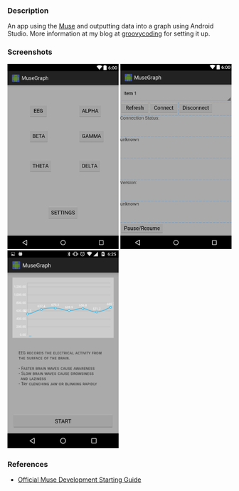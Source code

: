 ### Description
An app using the [Muse](http://www.choosemuse.com/) and outputting data into a graph using Android Studio.
More information at my blog at [groovycoding](https://jlam1.github.io/groovycoding/project/2017/02/21/the-muse-project.html) for setting it up.

### Screenshots
<img src="/screenshots/menu.PNG" width = "250"/>
<img src="/screenshots/connection_settings.PNG" width = "250"/>
<img src="/screenshots/example2.png" width = "250"/>

### References
* [Official Muse Development Starting Guide](http://dev.choosemuse.com/research-tools/getting-started)

